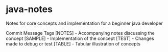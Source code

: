 # java-notes
Notes for core concepts and implementation for a beginner java developer


Commit Message Tags
[NOTES] - Accompanying notes discussing the concept
[SAMPLE] - Implementation of the concept
[TEST] - Changes made to debug or test 
[TABLE] - Tabular illustration of concepts
